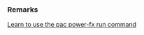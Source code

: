 ### Remarks

<!-- Link to the section of the tutorial about the run command -->
[Learn to use the pac power-fx run command](../../use-pac-power-fx.md#use-pac-power-fx-run)

